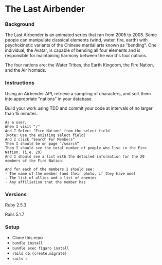 # The Last Airbender

### Background

The Last Airbender is an animated series that ran from 2005 to 2008. Some people can manipulate classical elements (wind, water, fire, earth) with psychokinetic variants of the Chinese martial arts known as "bending". One individual, the Avatar, is capable of bending all four elements and is responsible for maintaining harmony between the world's four nations.

The four nations are: the Water Tribes, the Earth Kingdom, the Fire Nation, and the Air Nomads.

### Instructions

Using an Airbender API, retrieve a sampling of characters, and sort them into appropriate "nations" in your database.

Bulid your work using TDD and commit your code at intervals of no larger than 15 minutes.

```
As a user,
When I visit "/"
And I Select "Fire Nation" from the select field
(Note: Use the existing select field)
And I click "Search For Members“
Then I should be on page “/search”
Then I should see the total number of people who live in the Fire Nation. (i.e. 20)
And I should see a list with the detailed information for the 20 members of the Fire Nation.

And for each of the members I should see:
- The name of the member (and their photo, if they have one)
- The list of allies and a list of enemies
- Any affiliation that the member has
```
### Versions

Ruby 2.5.3

Rails 5.1.7

### Setup

- Clone this repo
- `bundle install`
- `bundle exec figaro install`
- `rails db:{create,migrate}`
- `rails s`
